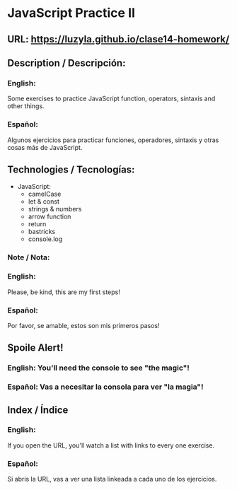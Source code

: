 # JavaScript Practice II

## URL: https://luzyla.github.io/clase14-homework/

## Description / Descripción: 
### English:
Some exercises to practice JavaScript function, operators, sintaxis and other things.

### Español:
Algunos ejercicios para practicar funciones, operadores, sintaxis y otras cosas más de JavaScript.

## Technologies / Tecnologías:
- JavaScript:
    - camelCase
    - let & const
    - strings & numbers
    - arrow function
    - return
    - bastricks
    - console.log

### Note / Nota:
### English: 
Please, be kind, this are my first steps!

### Español:
Por favor, se amable, estos son mis primeros pasos!

## Spoile Alert!
### English: You'll need the console to see "the magic"!
### Español: Vas a necesitar la consola para ver "la magia"!

## Index / Índice
### English:
If you open the URL, you'll watch a list with links to every one exercise.

### Español:
Si abrís la URL, vas a ver una lista linkeada a cada uno de los ejercicios.